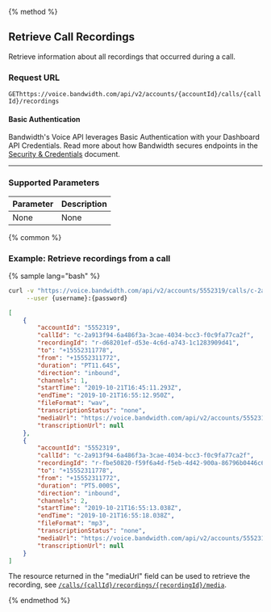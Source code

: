 {% method %}

## Retrieve Call Recordings
Retrieve information about all recordings that occurred during a call.

### Request URL

<code class="post">GET</code>`https://voice.bandwidth.com/api/v2/accounts/{accountId}/calls/{callId}/recordings`

#### Basic Authentication

Bandwidth's Voice API leverages Basic Authentication with your Dashboard API Credentials. Read more about how Bandwidth secures endpoints in the [Security & Credentials](../../../guides/accountCredentials.md) document.

---

### Supported Parameters

| Parameter | Description |
|:----------|:------------|
| None      | None        |

{% common %}

### Example: Retrieve recordings from a call

{% sample lang="bash" %}

```bash
curl -v "https://voice.bandwidth.com/api/v2/accounts/5552319/calls/c-2a913f94-6a486f3a-3cae-4034-bcc3-f0c9fa77ca2f/recordings" \
     --user {username}:{password} 
```

```json
[
    {
        "accountId": "5552319",
        "callId": "c-2a913f94-6a486f3a-3cae-4034-bcc3-f0c9fa77ca2f",
        "recordingId": "r-d68201ef-d53e-4c6d-a743-1c1283909d41",
        "to": "+15552311778",
        "from": "+15552311772",
        "duration": "PT11.64S",
        "direction": "inbound",
        "channels": 1,
        "startTime": "2019-10-21T16:45:11.293Z",
        "endTime": "2019-10-21T16:55:12.950Z",
        "fileFormat": "wav",
        "transcriptionStatus": "none",
        "mediaUrl": "https://voice.bandwidth.com/api/v2/accounts/5552319/calls/c-2a913f94-6a486f3a-3cae-4034-bcc3-f0c9fa77ca2f/recordings/r-d68201ef-d53e-4c6d-a743-1c1283909d41/media",
        "transcriptionUrl": null
    },
    {
        "accountId": "5552319",
        "callId": "c-2a913f94-6a486f3a-3cae-4034-bcc3-f0c9fa77ca2f",
        "recordingId": "r-fbe50820-f59f6a4d-f5eb-4d42-900a-86796b0446c6",
        "to": "+15552311778",
        "from": "+15552311772",
        "duration": "PT5.000S",
        "direction": "inbound",
        "channels": 2,
        "startTime": "2019-10-21T16:55:13.038Z",
        "endTime": "2019-10-21T16:55:18.038Z",
        "fileFormat": "mp3",
        "transcriptionStatus": "none",
        "mediaUrl": "https://voice.bandwidth.com/api/v2/accounts/5552319/calls/c-2a913f94-6a486f3a-3cae-4034-bcc3-f0c9fa77ca2f/recordings/r-fbe50820-f59f6a4d-f5eb-4d42-900a-86796b0446c6/media",
        "transcriptionUrl": null
    }
]
```

The resource returned in the "mediaUrl" field can be used to retrieve the recording, see [`/calls/{callId}/recordings/{recordingId}/media`](getCallsCallIdRecordingsRecordingIdMedia.md).

{% endmethod %}
